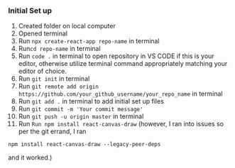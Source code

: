 
### Initial Set up

1. Created folder on local computer
2. Opened terminal
3. Run `npx create-react-app repo-name` in terminal
4. Run`cd repo-name` in terminal
5. Run `code .` in terminal to open repository in VS CODE if this is your editor, otherwise utilize terminal command appropriately matching your editor of choice.
6. Run `git init` in terminal
7. Run `git remote add origin https://github.com/your_github_username/your_repo_name` in terminal
8. Run `git add .` in terminal to add initial set up files
9. Run `git commit -m 'Your commit message'`
10. Run `git push -u origin master` in terminal
11. Run `Run npm install react-canvas-draw`
 (however, I ran into issues so per the git errand, I ran
 
 `npm install react-canvas-draw --legacy-peer-deps`
 
 and it worked.)

### 
